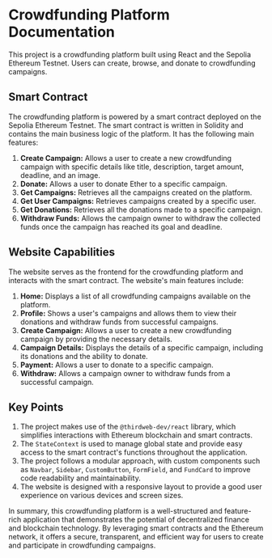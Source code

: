 # Crowdfunding Platform Documentation

This project is a crowdfunding platform built using React and the Sepolia Ethereum Testnet. Users can create, browse, and donate to crowdfunding campaigns.

## Smart Contract

The crowdfunding platform is powered by a smart contract deployed on the Sepolia Ethereum Testnet. The smart contract is written in Solidity and contains the main business logic of the platform. It has the following main features:

1. **Create Campaign:** Allows a user to create a new crowdfunding campaign with specific details like title, description, target amount, deadline, and an image.
2. **Donate:** Allows a user to donate Ether to a specific campaign.
3. **Get Campaigns:** Retrieves all the campaigns created on the platform.
4. **Get User Campaigns:** Retrieves campaigns created by a specific user.
5. **Get Donations:** Retrieves all the donations made to a specific campaign.
6. **Withdraw Funds:** Allows the campaign owner to withdraw the collected funds once the campaign has reached its goal and deadline.

## Website Capabilities

The website serves as the frontend for the crowdfunding platform and interacts with the smart contract. The website's main features include:

1. **Home:** Displays a list of all crowdfunding campaigns available on the platform.
2. **Profile:** Shows a user's campaigns and allows them to view their donations and withdraw funds from successful campaigns.
3. **Create Campaign:** Allows a user to create a new crowdfunding campaign by providing the necessary details.
4. **Campaign Details:** Displays the details of a specific campaign, including its donations and the ability to donate.
5. **Payment:** Allows a user to donate to a specific campaign.
6. **Withdraw:** Allows a campaign owner to withdraw funds from a successful campaign.

## Key Points

1. The project makes use of the `@thirdweb-dev/react` library, which simplifies interactions with Ethereum blockchain and smart contracts.
2. The `StateContext` is used to manage global state and provide easy access to the smart contract's functions throughout the application.
3. The project follows a modular approach, with custom components such as `Navbar`, `Sidebar`, `CustomButton`, `FormField`, and `FundCard` to improve code readability and maintainability.
4. The website is designed with a responsive layout to provide a good user experience on various devices and screen sizes.

In summary, this crowdfunding platform is a well-structured and feature-rich application that demonstrates the potential of decentralized finance and blockchain technology. By leveraging smart contracts and the Ethereum network, it offers a secure, transparent, and efficient way for users to create and participate in crowdfunding campaigns.
